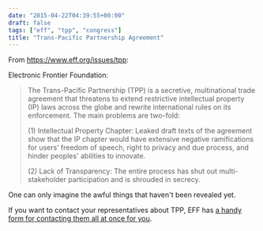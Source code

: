```yaml
---
date: "2015-04-22T04:39:55+00:00"
draft: false
tags: ["eff", "tpp", "congress"]
title: "Trans-Pacific Partnership Agreement"
---
```

From https://www.eff.org/issues/tpp:

Electronic Frontier Foundation:

>The Trans-Pacific Partnership (TPP) is a secretive, multinational trade agreement that threatens to extend restrictive intellectual property (IP) laws across the globe and rewrite international rules on its enforcement. The main problems are two-fold:
>
>(1) Intellectual Property Chapter: Leaked draft texts of the agreement show that the IP chapter would have extensive negative ramifications for users’ freedom of speech, right to privacy and due process, and hinder peoples' abilities to innovate.
>
>(2) Lack of Transparency: The entire process has shut out multi-stakeholder participation and is shrouded in secrecy.

One can only imagine the awful things that haven't been revealed yet.

If you want to contact your representatives about TPP, EFF has [a handy form for contacting them all at once for you](https://act.eff.org/action/don-t-let-congress-fast-track-tpp).

